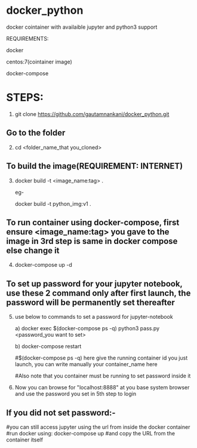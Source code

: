 # docker_python
docker cointainer with availaible jupyter and python3 support

REQUIREMENTS:

docker 

centos:7(cointainer image)

docker-compose

# STEPS:

1) git clone https://github.com/gautamnankani/docker_python.git

## Go to the folder

2) cd <folder_name_that you_cloned>

## To build the image(REQUIREMENT: INTERNET)

3) docker build -t <image_name:tag> .
   
   eg-  
   
	 docker build -t python_img:v1 .

## To run container using docker-compose, first ensure <image_name:tag> you gave to the image in 3rd step is same in docker compose else change it

4) docker-compose up -d 

## To set up password for your jupyter notebook, use these 2 command only after first launch, the password will be permanently set thereafter

5) use below to commands to set a password for jupyter-notebook
  
     a) docker exec $(docker-compose ps -q) python3 pass.py <password_you want to set>

     b) docker-compose restart

     #$(docker-compose ps -q) here give the running container id you just launch, you can write manually your container_name here
  
     #Also note that you container must be running to set password inside it

6) Now you can browse for "localhost:8888" at you base system browser and use the password you set in 5th step to login

## If you did not set password:-
#you can still access jupyter using the url from inside the docker container
#run docker using:  docker-compose up
#and copy the URL from the container itself
